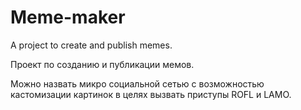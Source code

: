 # Meme-maker

A project to create and publish memes.

Проект по созданию и публикации мемов.

Можно назвать микро социальной сетью с возможностью кастомизации картинок в целях вызвать приступы ROFL и LAMO.

